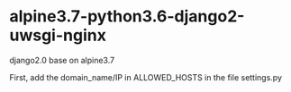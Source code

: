 # alpine3.7-python3.6-django2-uwsgi-nginx
django2.0 base on alpine3.7

First, add the domain_name/IP in ALLOWED_HOSTS in the file settings.py
